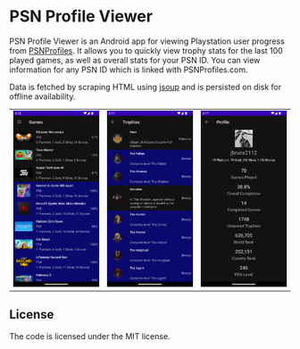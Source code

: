 # PSN Profile Viewer

PSN Profile Viewer is an Android app for viewing Playstation user progress from [PSNProfiles](https://www.psnprofiles.com). It allows you to quickly view trophy stats for the last 100 played games, as well as overall stats for your PSN ID. You can view information for any PSN ID which is linked with PSNProfiles.com.

Data is fetched by scraping HTML using [jsoup](https://github.com/jhy/jsoup) and is persisted on disk for offline availability.

<table border="0">
  <tr>
    <td><img src="docs/screenshots/game-list.png" /></td>
    <td><img src="docs/screenshots/trophy-list.png" /></td>
    <td><img src="docs/screenshots/account.png" /></td>
  </tr>
</table>

## License
The code is licensed under the MIT license.
